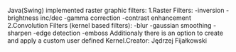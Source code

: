 Java(Swing) implemented raster graphic filters:
 1.Raster Filters:
	-inversion
	-brightness inc/dec
	-gamma correction
	-contrast enhancement
 2.Convolution Filters (kernel based filters):
	-blur
	-gaussian smoothing
	-sharpen
	-edge detection
	-emboss
Additionaly there is an option to create and apply a custom user defined Kernel.Creator: Jędrzej Fijałkowski
